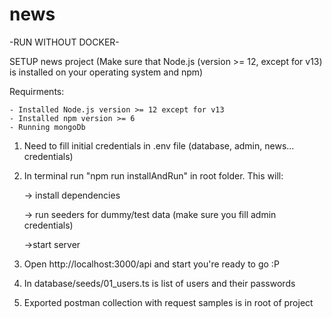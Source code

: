 # news

-RUN WITHOUT DOCKER-

SETUP news project (Make sure that Node.js (version >= 12, except for v13) is installed on your operating system and npm)

Requirments: 

	- Installed Node.js version >= 12 except for v13
	- Installed npm version >= 6
	- Running mongoDb

1. Need to fill initial credentials in .env file (database, admin, news... credentials)
2. In terminal run "npm run installAndRun" in root folder. This will:

	 -> install dependencies

	 -> run seeders for dummy/test data (make sure you fill admin credentials)

     ->start server

3. Open http://localhost:3000/api and start you're ready to go :P

4. In database/seeds/01_users.ts is list of users and their passwords

5. Exported postman collection with request samples is in root of project